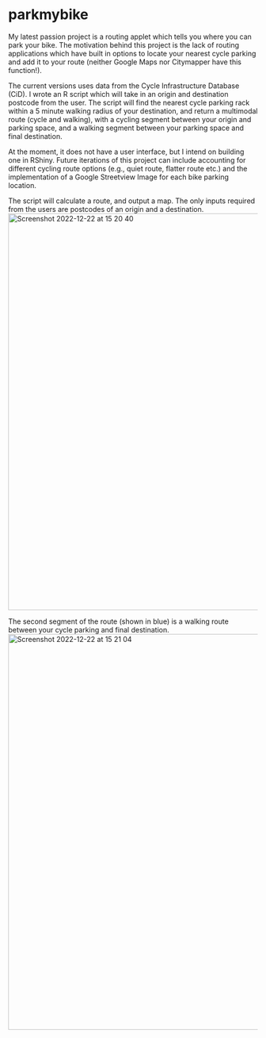# parkmybike

My latest passion project is a routing applet which tells you where you can park your bike. The motivation behind this project is the lack of routing applications which have built in options to locate your nearest cycle parking and add it to your route (neither Google Maps nor Citymapper have this function!).

The current versions uses data from the Cycle Infrastructure Database (CiD). I wrote an R script which will take in an origin and destination postcode from the user. The script will find the nearest cycle parking rack within a 5 minute walking radius of your destination, and return a  multimodal route (cycle and walking), with a cycling segment between your origin and parking space, and a walking segment between your parking space and final destination. 

At the moment, it does not have a user interface, but I intend on building one in RShiny. Future iterations of this project can include accounting for different cycling route options (e.g., quiet route, flatter route etc.) and the implementation of a Google Streetview Image for each bike parking location.

The script will calculate a route, and output a map. The only inputs required from the users are postcodes of an origin and a destination. 
<img width="800" alt="Screenshot 2022-12-22 at 15 20 40" src="https://user-images.githubusercontent.com/68523884/209081259-1a27452f-f6cb-4d73-b142-23cf2897df74.png">





The second segment of the route (shown in blue) is a walking route between your cycle parking and final destination. 
<img width="798" alt="Screenshot 2022-12-22 at 15 21 04" src="https://user-images.githubusercontent.com/68523884/209081117-682f5018-5b01-495d-abe4-ec9d8d4076c8.png">


